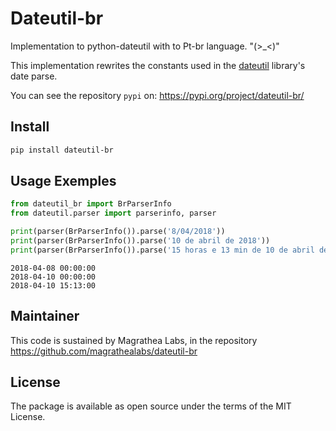 # Dateutil-br

Implementation to python-dateutil with to Pt-br language. "(>_&lt;)"

This implementation rewrites the constants used in the [dateutil](https://github.com/dateutil/dateutil) library's date parse.

You can see the repository `pypi` on: https://pypi.org/project/dateutil-br/

## Install

```sh
pip install dateutil-br
```

## Usage Exemples

```python
from dateutil_br import BrParserInfo
from dateutil.parser import parserinfo, parser

print(parser(BrParserInfo()).parse('8/04/2018'))
print(parser(BrParserInfo()).parse('10 de abril de 2018'))
print(parser(BrParserInfo()).parse('15 horas e 13 min de 10 de abril de 2018'))
```

```output
2018-04-08 00:00:00
2018-04-10 00:00:00
2018-04-10 15:13:00
```

## Maintainer

This code is sustained by Magrathea Labs, in the repository https://github.com/magrathealabs/dateutil-br

## License

The package is available as open source under the terms of the MIT License.
